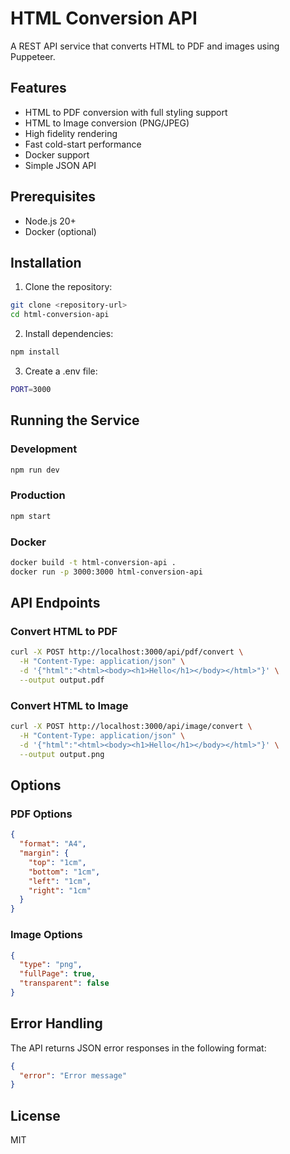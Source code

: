 # HTML Conversion API

A REST API service that converts HTML to PDF and images using Puppeteer.

## Features

- HTML to PDF conversion with full styling support
- HTML to Image conversion (PNG/JPEG)
- High fidelity rendering
- Fast cold-start performance
- Docker support
- Simple JSON API

## Prerequisites

- Node.js 20+
- Docker (optional)

## Installation

1. Clone the repository:
```bash
git clone <repository-url>
cd html-conversion-api
```

2. Install dependencies:
```bash
npm install
```

3. Create a .env file:
```bash
PORT=3000
```

## Running the Service

### Development
```bash
npm run dev
```

### Production
```bash
npm start
```

### Docker
```bash
docker build -t html-conversion-api .
docker run -p 3000:3000 html-conversion-api
```

## API Endpoints

### Convert HTML to PDF
```bash
curl -X POST http://localhost:3000/api/pdf/convert \
  -H "Content-Type: application/json" \
  -d '{"html":"<html><body><h1>Hello</h1></body></html>"}' \
  --output output.pdf
```

### Convert HTML to Image
```bash
curl -X POST http://localhost:3000/api/image/convert \
  -H "Content-Type: application/json" \
  -d '{"html":"<html><body><h1>Hello</h1></body></html>"}' \
  --output output.png
```

## Options

### PDF Options
```json
{
  "format": "A4",
  "margin": {
    "top": "1cm",
    "bottom": "1cm",
    "left": "1cm",
    "right": "1cm"
  }
}
```

### Image Options
```json
{
  "type": "png",
  "fullPage": true,
  "transparent": false
}
```

## Error Handling

The API returns JSON error responses in the following format:
```json
{
  "error": "Error message"
}
```

## License

MIT 
